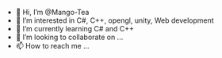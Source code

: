- 👋 Hi, I’m @Mango-Tea
- 👀 I’m interested in C#, C++, opengl, unity, Web development
- 🌱 I’m currently learning C# and C++
- 💞️ I’m looking to collaborate on ...
- 📫 How to reach me ...

<!---
Mango-Tea/Mango-Tea is a ✨ special ✨ repository because its `README.md` (this file) appears on your GitHub profile.
You can click the Preview link to take a look at your changes.
--->
